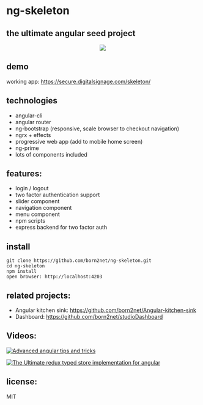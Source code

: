 ng-skeleton
=====================

the ultimate angular seed project   
----------------

<p align="center">  
  <img src="http://www.digitalsignage.com/_images/ngskeleton.png">
</p>

demo
------------
working app: https://secure.digitalsignage.com/skeleton/


technologies
------------
- angular-cli
- angular router
- ng-bootstrap (responsive, scale browser to checkout navigation) 
- ngrx + effects
- progressive web app (add to mobile home screen)
- ng-prime
- lots of components included


features:
----------
- login / logout 
- two factor authentication support
- slider component
- navigation component
- menu component
- npm scripts
- express backend for two factor auth

install
-----------
```
git clone https://github.com/born2net/ng-skeleton.git
cd ng-skeleton
npm install
open browser: http://localhost:4203
```

related projects:
-----------
- Angular kitchen sink: https://github.com/born2net/Angular-kitchen-sink
- Dashboard: https://github.com/born2net/studioDashboard

Videos:
------------------------------------------------------------------------

[![Advanced angular tips and tricks](http://img.youtube.com/vi/vyiyJCLlGwo/0.jpg)](https://www.youtube.com/watch?v=vyiyJCLlGwo&feature=youtu.be "Advanced angular tips and tricks")

[![The Ultimate redux typed store implementation for angular](http://img.youtube.com/vi/bEkPEnudm7s/0.jpg)](https://www.youtube.com/watch?v=bEkPEnudm7s&feature=youtu.be "The Ultimate redux typed store implementation for angular")


license:
--------
MIT